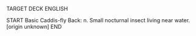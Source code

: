 TARGET DECK
ENGLISH

START
Basic
Caddis-fly
Back: n. Small nocturnal insect living near water. [origin unknown]
END
